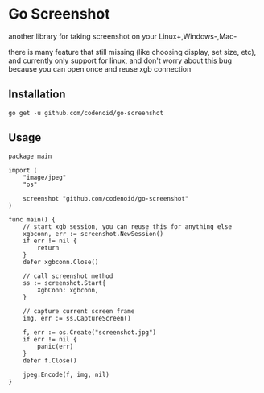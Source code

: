 # Go Screenshot

another library for taking screenshot on your Linux+,Windows-,Mac-

there is many feature that still missing (like choosing display, set size, etc), and currently only support for linux, and don't worry about [this bug](https://github.com/BurntSushi/xgb/issues/32) because you can open once and reuse xgb connection

## Installation

```
go get -u github.com/codenoid/go-screenshot
```

## Usage

```
package main

import (
	"image/jpeg"
	"os"

	screenshot "github.com/codenoid/go-screenshot"
)

func main() {
	// start xgb session, you can reuse this for anything else
	xgbconn, err := screenshot.NewSession()
	if err != nil {
		return
	}
	defer xgbconn.Close()

	// call screenshot method
	ss := screenshot.Start{
		XgbConn: xgbconn,
	}

	// capture current screen frame
	img, err := ss.CaptureScreen()

	f, err := os.Create("screenshot.jpg")
	if err != nil {
		panic(err)
	}
	defer f.Close()

	jpeg.Encode(f, img, nil)
}
```
